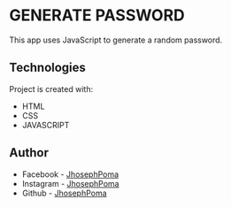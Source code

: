 # GENERATE PASSWORD

This app uses JavaScript to generate a random password.

## Technologies

Project is created with:

- HTML
- CSS
- JAVASCRIPT

## Author

- Facebook - [JhosephPoma](https://www.facebook.com/joseph.22.12/)
- Instagram - [JhosephPoma](https://www.instagram.com/jhoseph2212/)
- Github - [JhosephPoma](https://github.com/rtzboy)
